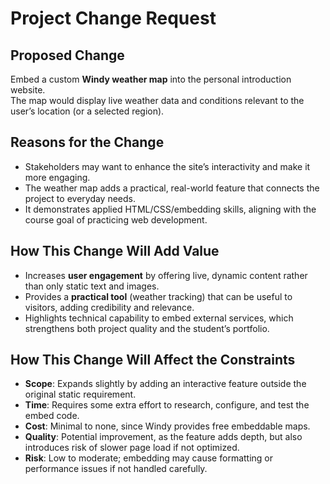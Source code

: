 # Project Change Request

## Proposed Change
Embed a custom **Windy weather map** into the personal introduction website.  
The map would display live weather data and conditions relevant to the user’s location (or a selected region).

## Reasons for the Change
- Stakeholders may want to enhance the site’s interactivity and make it more engaging.  
- The weather map adds a practical, real-world feature that connects the project to everyday needs.  
- It demonstrates applied HTML/CSS/embedding skills, aligning with the course goal of practicing web development.

## How This Change Will Add Value
- Increases **user engagement** by offering live, dynamic content rather than only static text and images.  
- Provides a **practical tool** (weather tracking) that can be useful to visitors, adding credibility and relevance.  
- Highlights technical capability to embed external services, which strengthens both project quality and the student’s portfolio.

## How This Change Will Affect the Constraints
- **Scope**: Expands slightly by adding an interactive feature outside the original static requirement.  
- **Time**: Requires some extra effort to research, configure, and test the embed code.  
- **Cost**: Minimal to none, since Windy provides free embeddable maps.  
- **Quality**: Potential improvement, as the feature adds depth, but also introduces risk of slower page load if not optimized.  
- **Risk**: Low to moderate; embedding may cause formatting or performance issues if not handled carefully.